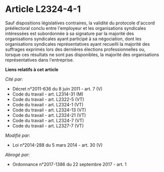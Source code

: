 # Article L2324-4-1

Sauf dispositions législatives contraires, la validité du protocole d'accord préélectoral conclu entre l'employeur et les
organisations syndicales intéressées est subordonnée à sa signature par la majorité des organisations syndicales ayant
participé à sa négociation, dont les organisations syndicales représentatives ayant recueilli la majorité des suffrages
exprimés lors des dernières élections professionnelles ou, lorsque ces résultats ne sont pas disponibles, la majorité des
organisations représentatives dans l'entreprise.

**Liens relatifs à cet article**

_Cité par_:

  - Décret n°2011-636 du 8 juin 2011 - art. 7 (V)
  - Code du travail - art. L2314-31 (M)
  - Code du travail - art. L2322-5 (VT)
  - Code du travail - art. L2324-1 (VT)
  - Code du travail - art. L2324-13 (VT)
  - Code du travail - art. L2324-21 (VT)
  - Code du travail - art. L2324-7 (VT)
  - Code du travail - art. L2327-7 (VT)

_Modifié par_:

  - Loi n°2014-288 du 5 mars 2014 - art. 30 (V)

_Abrogé par_:

  - Ordonnance n°2017-1386 du 22 septembre 2017 - art. 1
